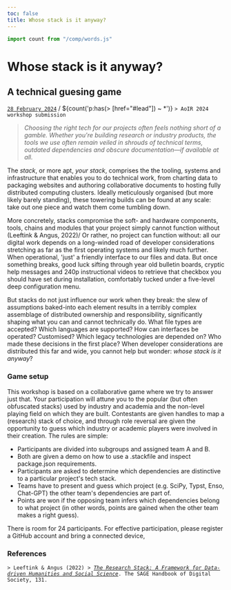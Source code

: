 ```yaml
---
toc: false
title: Whose stack is it anyway?
---
```


```js
import count from "/comp/words.js"
```

# Whose stack is it anyway?
## A technical guesing game [](#post)
[`28 February 2024`](#lead) / ${count('p:has(> [href="#lead"]) ~ *')} `> AoIR 2024 workshop submission` 

> *Choosing the right tech for our projects often feels nothing short of a gamble. 
> Whether you're building research or industry products, the tools we use often remain veiled in shrouds of technical terms, outdated dependencies and obscure documentation—if available at all.* 

The *stack*, or more apt, *your stack*, comprises the the tooling, systems and infrastructure that enables you to do technical work, from charting data to packaging websites and authoring collaborative documents to hosting fully distributed computing clusters. 
Ideally meticulously organised (but more likely barely standing), these towering builds can be found at any scale: take out one piece and watch them come tumbling down.

More concretely, stacks compromise the soft- and hardware components, tools, chains and modules that your project simply cannot function without (Leeftink & Angus, 2022)/
Or rather, no project can function without: all our digital work depends on a long-winded road of developer considerations stretching as far as the first operating systems and likely much further. 
When operational, 'just' a friendly interface to our files and data. 
But once something breaks, good luck sifting through year old bulletin boards, cryptic help messages and 240p instructional videos to retrieve that checkbox you should have set during installation, comfortably tucked under a five-level deep configuration menu.

But stacks do not just influence our work when they break: the slew of assumptions baked-into each element results in a terribly complex assemblage of distributed ownership and responsibility, significantly shaping what you can and cannot technically do. 
What file types are accepted? Which languages are supported? How can interfaces be operated? Customised? Which legacy technologies are depended on? Who made these decisions in the first place? 
When developer considerations are distributed this far and wide, you cannot help but wonder: *whose stack is it anyway*?

### Game setup
This workshop is based on a collaborative game where we try to answer just that. 
Your participation will attune you to the popular (but often obfuscated stacks) used by industry and academia and the non-level playing field on which they are built. 
Contestants are given handles to map a (research) stack of choice, and through role reversal are given the opportunity to guess which industry or academic players were involved in their creation. 
The rules are simple:

- Participants are divided into subgroups and assigned team A and B.
- Both are given a demo on how to use a .stackfile and inspect package.json requirements.
- Participants are asked to determine which dependencies are distinctive to a particular project's tech stack.
- Teams have to present and guess which project (e.g. SciPy, Typst, Enso, Chat-GPT) the other team's dependencies are part of.
- Points are won if the opposing team infers which dependencies belong to what project (in other words, points are gained when the other team makes a right guess).

There is room for 24 participants. For effective participation, please register a GitHub account and bring a connected device,

### References
`> Leeftink & Angus (2022) > `[*`The Research Stack: A Framework for Data-driven Humanities and Social Science`*](https://sk.sagepub.com/reference/the-sage-handbook-of-digital-society/i1189.xml)`. The SAGE Handbook of Digital Society, 131.`